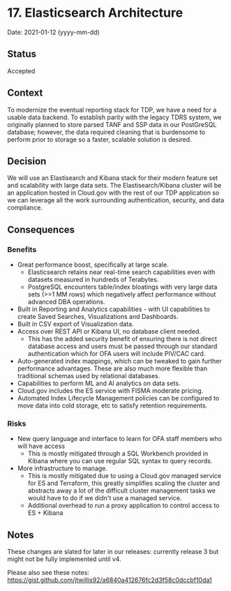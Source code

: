 # 17. Elasticsearch Architecture

Date: 2021-01-12 (yyyy-mm-dd)

## Status

Accepted

## Context

To modernize the eventual reporting stack for TDP, we have a need for a usable data backend. To establish parity with the legacy TDRS system, we originally planned to store parsed TANF and SSP data in our PostGreSQL database; however, the data required cleaning that is burdensome to perform prior to storage so a faster, scalable solution is desired. 

## Decision

We will use an Elastisearch and Kibana stack for their modern feature set and scalability with large data sets. The Elastisearch/Kibana cluster will be an application hosted in Cloud.gov with the rest of our TDP application so we can leverage all the work surrounding authentication, security, and data compliance.

## Consequences

### Benefits
 * Great performance boost, specifically at large scale.
   * Elasticsearch retains near real-time search capabilities even with datasets measured in hundreds of Terabytes.
   * PostgreSQL encounters table/index bloatings with very large data sets (>=1 MM rows) which negatively affect performance without advanced DBA operations.
 * Built in Reporting and Analytics capabilities - with UI capabilities to create Saved Searches, Visualizations and Dashboards.
 * Built in CSV export of Visualization data.
 * Access over REST API or Kibana UI, no database client needed.
   * This has the added security benefit of ensuring there is not direct database access and users must be passed through our standard authentication which for OFA users will include PIV/CAC card.
 * Auto-generated index mappings, which can be tweaked to gain further performance advantages. These are also much more flexible than traditional schemas used by relational databases.
 * Capabilities to perform ML and AI analytics on data sets.
 * Cloud.gov includes the ES service with FISMA moderate pricing.
 * Automated Index Lifecycle Management policies can be configured to move data into cold storage, etc to satisfy retention requirements.

### Risks
 * New query language and interface to learn for OFA staff members who will have access
   - This is mostly mitigated through a SQL Workbench provided in Kibana where you can use regular SQL syntax to query records.
 * More infrastructure to manage.
   * This is mostly mitigated due to using a Cloud.gov managed service for ES and Terraform, this greatly simplifies scaling the cluster and abstracts away a lot of the difficult cluster management tasks we would have to do if we didn't use a managed service.
   * Additional overhead to run a proxy application to control access to ES + Kibana

## Notes

These changes are slated for later in our releases: currently release 3 but might not be fully implemented until v4.

Please also see these notes: https://gist.github.com/jtwillis92/a6840a412676fc2d3f58c0dccbf10da1

